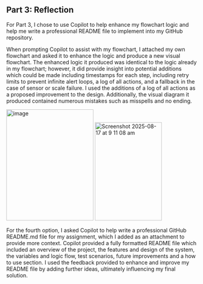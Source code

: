 ## Part 3: Reflection
For Part 3, I chose to use Copilot to help enhance my flowchart logic and help me write a professional README file to implement into my GitHub repository. 

When prompting Copilot to assist with my flowchart, I attached my own flowchart and asked it to enhance the logic and produce a new visual flowchart. The enhanced logic it produced was identical to the logic already in my flowchart; however, it did provide insight into potential additions which could be made including timestamps for each step, including retry limits to prevent infinite alert loops, a log of all actions, and a fallback in the case of sensor or scale failure. I used the additions of a log of all actions as a proposed improvement to the design. Additionally, the visual diagram it produced contained numerous mistakes such as misspells and no ending.

<img width="229" height="293" alt="image" src="https://github.com/user-attachments/assets/15c5638d-81c1-4308-8d8b-5fc420287c94" />
<img width="176" height="259" alt="Screenshot 2025-08-17 at 9 11 08 am" src="https://github.com/user-attachments/assets/cdefee22-b8bc-418a-a4e6-2ed56dedbe0a" />

For the fourth option, I asked Copilot to help write a professional GitHub README.md file for my assignment, which I added as an attachment to provide more context. Copilot provided a fully formatted README file which included an overview of the project, the features and design of the system, the variables and logic flow, test scenarios, future improvements and a how to use section. I used the feedback provided to enhance and improve my README file by adding further ideas, ultimately influencing my final solution.
